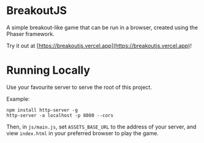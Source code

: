 # BreakoutJS

A simple breakout-like game that can be run in a browser, created using the Phaser framework.

Try it out at [https://breakoutjs.vercel.app](https://breakoutjs.vercel.app)!

# Running Locally

Use your favourite server to serve the root of this project.

Example:
```
npm install http-server -g
http-server -a localhost -p 8080 --cors
```

Then, in `js/main.js`, set `ASSETS_BASE_URL` to the address of your server, and view `index.html` in your preferred browser to play the game.
